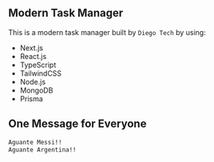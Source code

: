 ## Modern Task Manager

This is a modern task manager built by `Diego Tech` by using:

- Next.js
- React.js
- TypeScript
- TailwindCSS
- Node.js
- MongoDB
- Prisma

## One Message for Everyone

```bash
Aguante Messi!!
Aguante Argentina!!
```
